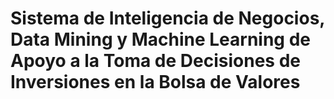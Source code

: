 # Sistema de Inteligencia de Negocios, Data Mining y Machine Learning de Apoyo a la Toma de Decisiones de Inversiones en la Bolsa de Valores

